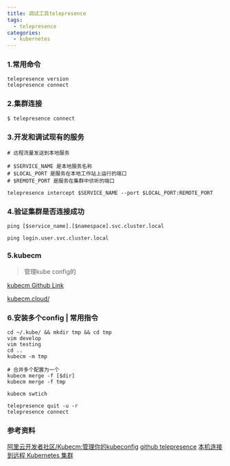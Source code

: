 ```yaml
---
title: 调试工具telepresence
tags:
  - telepresence
categories:
  - kubernetes
---
```


### 1.常用命令

```
telepresence version
telepresence connect
```

### 2.集群连接

```
$ telepresence connect
```

### 3.开发和调试现有的服务

```
# 远程流量发送到本地服务

# $SERVICE_NAME 是本地服务名称
# $LOCAL_PORT 是服务在本地工作站上运行的端口
# $REMOTE_PORT 是服务在集群中侦听的端口

telepresence intercept $SERVICE_NAME --port $LOCAL_PORT:REMOTE_PORT
```

### 4.验证集群是否连接成功

```
ping [$service_name].[$namespace].svc.cluster.local

ping login.user.svc.cluster.local
```

### 5.kubecm

> 管理kube config的

[kubecm Github Link](https://github.com/sunny0826/kubecm)

[kubecm.cloud/](https://kubecm.cloud/)

### 6.安装多个config | 常用指令

```
cd ~/.kube/ && mkdir tmp && cd tmp
vim develop
vim testing
cd ..
kubecm -m tmp

# 合并多个配置为一个
kubecm merge -f [$dir]
kubecm merge -f tmp

kubecm swtich

telepresence quit -u -r
telepresence connect
```

### 参考资料

[阿里云开发者社区/Kubecm:管理你的kubeconfig](https://developer.aliyun.com/article/738438)
[github telepresence](https://github.com/telepresenceio/telepresence)
[本机连接到远程 Kubernetes 集群](https://kubernetes.io/zh-cn/docs/tasks/debug/debug-cluster/local-debugging/)

